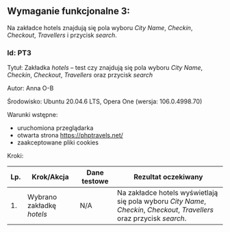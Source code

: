 ## Wymaganie funkcjonalne 3:
Na zakładce hotels znajdują się pola wyboru *City Name*, *Checkin*, *Checkout*, *Travellers* i przycisk *search*.

### Id: PT3

Tytuł: Zakładka *hotels* –  test czy znajdują się pola wyboru *City Name*, *Checkin*, *Checkout*, *Travellers* oraz przycisk *search*

Autor: Anna O-B

Środowisko: Ubuntu 20.04.6 LTS, Opera One (wersja: 106.0.4998.70)

Warunki wstępne:

- uruchomiona przeglądarka
- otwarta strona https://phptravels.net/
- zaakceptowane pliki cookies

Kroki:

| Lp. | Krok/Akcja | Dane testowe | Rezultat oczekiwany |
| --- | ---------- | ------------ | ------------------- |
| 1.  | Wybrano zakładkę *hotels* | N/A |  Na zakładce hotels wyświetlają się pola wyboru *City Name*, *Checkin*, *Checkout*, *Travellers* oraz przycisk *search*. |